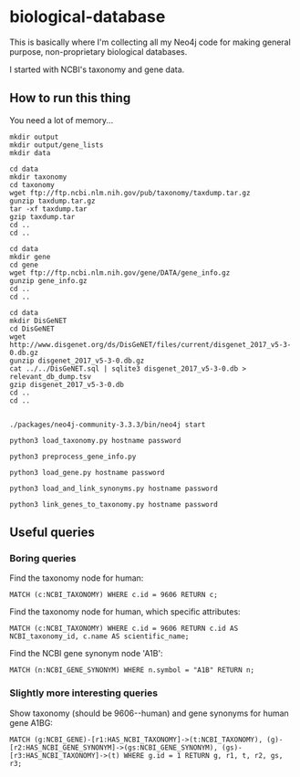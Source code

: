 # biological-database

This is basically where I'm collecting all my Neo4j code for making general purpose, non-proprietary biological databases.

I started with NCBI's taxonomy and gene data.

## How to run this thing

You need a lot of memory...

```
mkdir output
mkdir output/gene_lists
mkdir data

cd data
mkdir taxonomy
cd taxonomy
wget ftp://ftp.ncbi.nlm.nih.gov/pub/taxonomy/taxdump.tar.gz
gunzip taxdump.tar.gz 
tar -xf taxdump.tar 
gzip taxdump.tar 
cd ..
cd ..

cd data
mkdir gene
cd gene
wget ftp://ftp.ncbi.nlm.nih.gov/gene/DATA/gene_info.gz
gunzip gene_info.gz
cd ..
cd ..

cd data
mkdir DisGeNET
cd DisGeNET
wget http://www.disgenet.org/ds/DisGeNET/files/current/disgenet_2017_v5-3-0.db.gz
gunzip disgenet_2017_v5-3-0.db.gz
cat ../../DisGeNET.sql | sqlite3 disgenet_2017_v5-3-0.db > relevant_db_dump.tsv
gzip disgenet_2017_v5-3-0.db
cd ..
cd ..


./packages/neo4j-community-3.3.3/bin/neo4j start

python3 load_taxonomy.py hostname password

python3 preprocess_gene_info.py

python3 load_gene.py hostname password

python3 load_and_link_synonyms.py hostname password

python3 link_genes_to_taxonomy.py hostname password
```

## Useful queries

### Boring queries

Find the taxonomy node for human:

```
MATCH (c:NCBI_TAXONOMY) WHERE c.id = 9606 RETURN c;
```

Find the taxonomy node for human, which specific attributes:
```
MATCH (c:NCBI_TAXONOMY) WHERE c.id = 9606 RETURN c.id AS NCBI_taxonomy_id, c.name AS scientific_name;
```

Find the NCBI gene synonym node 'A1B':
```
MATCH (n:NCBI_GENE_SYNONYM) WHERE n.symbol = "A1B" RETURN n;
```

### Slightly more interesting queries

Show taxonomy (should be 9606--human) and gene synonyms for human gene A1BG:
```
MATCH (g:NCBI_GENE)-[r1:HAS_NCBI_TAXONOMY]->(t:NCBI_TAXONOMY), (g)-[r2:HAS_NCBI_GENE_SYNONYM]->(gs:NCBI_GENE_SYNONYM), (gs)-[r3:HAS_NCBI_TAXONOMY]->(t) WHERE g.id = 1 RETURN g, r1, t, r2, gs, r3;
```

